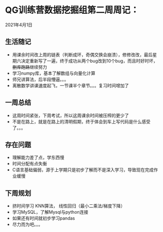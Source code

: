 # QG训练营数据挖掘组第二周周记：
2021年4月1日

## 生活随记
* 用课余时间改上周的链表（判断成环，奇偶交换会崩溃），修修改改，最后星期六决定重新写了一遍，终于成功从两个bug改到10个bug，而且时好时坏，~~删库跑路~~继续努力
* 学习numpy库，基本了解数组与向量化计算
* 师兄讲算法，后半段懵逼。。。
* 离散数学讲课速度起飞，一节课半个章节。。。复习时间增加了



## 一周总结
* 这周时间紧张，下周考试，所以这周课余时间被压榨的更少了
* 不是在路上，就是在路上的清明假期，终于体会到车上写代码是什么感受了。。。




## 存在问题
* 理解能力差了点，学东西慢
* 时间分配有点失衡
* C语言基础偏弱，源于上学期只是初步了解而不是深入学习，导致现在完成作业缓慢


## 下周规划
* 挤时间学习 KNN算法， 线性回归（最小二乘法/梯度下降）
* 学习MySQL，了解Mysql与python连接
* 如果还有时间就初步学习pandas
* 尽力而为吧。。。


